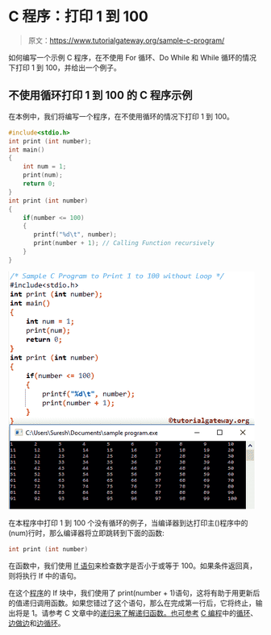 # C 程序：打印 1 到 100

> 原文：<https://www.tutorialgateway.org/sample-c-program/>

如何编写一个示例 C 程序，在不使用 For 循环、Do While 和 While 循环的情况下打印 1 到 100，并给出一个例子。

## 不使用循环打印 1 到 100 的 C 程序示例

在本例中，我们将编写一个程序，在不使用循环的情况下打印 1 到 100。

```c
#include<stdio.h>
int print (int number);
int main()
{
    int num = 1;
    print(num);
    return 0;
}
int print (int number)
{
    if(number <= 100)
    {
       printf("%d\t", number);
       print(number + 1); // Calling Function recursively
    }
}
```

![Sample C Program to Print 1 to 100 without Loop 1](img/4b8d70919f59c8ee0b1fd707176f2273.png)

在本程序中打印 1 到 100 个没有循环的例子，当编译器到达打印主()程序中的(num)行时，那么编译器将立即跳转到下面的函数:

```c
int print (int number)
```

在函数中，我们使用 [If 语句](https://www.tutorialgateway.org/if-statement-in-c/)来检查数字是否小于或等于 100。如果条件返回真，则将执行 If 中的语句。

在这个[程序](https://www.tutorialgateway.org/c-programming-examples/)的 If 块中，我们使用了 print(number + 1)语句，这将有助于用更新后的值递归调用函数。如果您错过了这个语句，那么在完成第一行后，它将终止，输出将是 1。请参考 C 文章中的[递归来了解递归函数。也可参考](https://www.tutorialgateway.org/recursion-in-c/) [C 编程](https://www.tutorialgateway.org/c-programming/)中的[循环](https://www.tutorialgateway.org/for-loop-in-c-programming/)、[边做边](https://www.tutorialgateway.org/do-while-loop-in-c/)和[边循环](https://www.tutorialgateway.org/while-loop-in-c/)。